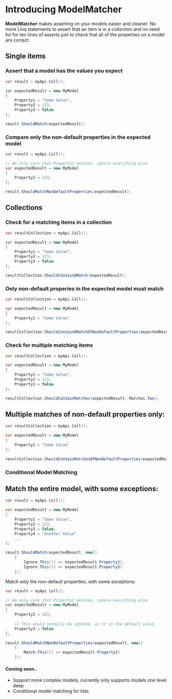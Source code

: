 # Introducing ModelMatcher

**ModelMatcher** makes asserting on your models easier and cleaner. No more Linq statements to assert that an item is in a collection and no need for for ten lines of asserts just to check that all of the properties on a model are correct.

## Single items

### Assert that a model has the values you expect

```csharp
var result = myApi.Call();

var expectedResult = new MyModel
{
    Property1 = "Some Value",
    Property2 = 123,
    Property3 = false
};

result.ShouldMatch(expectedResult);
```

### Compare only the non-default properties in the expected model

```csharp
var result = myApi.Call();

// We only care that Property2 matches, ignore everything else
var expectedResult = new MyModel
{
    Property2 = 123,
};

result.ShouldMatchNonDefaultProperties(expectedResult);
```

## Collections

### Check for a matching items in a collection

```csharp
var resultCollection = myApi.Call();

var expectedResult = new MyModel
{
    Property1 = "Some Value",
    Property2 = 123,
    Property3 = false
};

resultCollection.ShouldContainAMatch(expectedResult);
```

### Only non-default properies in the expected model must match

```csharp
var resultCollection = myApi.Call();

var expectedResult = new MyModel
{
    Property1 = "Some Value"
};

resultCollection.ShouldContainAMatchOfNonDefaultProperties(expectedResult);
```

### Check for multiple matching items

```csharp
var resultCollection = myApi.Call();

var expectedResult = new MyModel
{
    Property1 = "Some Value",
    Property2 = 123,
    Property3 = false
};

resultCollection.ShouldContainMatches(expectedResult, Matches.Two);
```

## Multiple matches of non-default properties only:

```csharp
var resultCollection = myApi.Call();

var expectedResult = new MyModel
{
    Property1 = "Some Value"
};

resultCollection.ShouldContainMatchesOfNonDefaultProperties(expectedResult, Matches.Three);
```

### Conditional Model Matching

## Match the entire model, with some exceptions:

```csharp
var result = myApi.Call();

var expectedResult = new MyModel
{
    Property1 = "Some Value",
    Property2 = 123,
    Property3 = false,
    Property4 = "Another Value"
    ...
};

result.ShouldMatch(expectedResult, new[]
	{
		Ignore.This(() => expectedResult.Property1),
		Ignore.This(() => expectedResult.Property3)
	});
```

Match only the non-default properties, with some exceptions:

```csharp
var result = myApi.Call();

// We only care that Property2 matches, ignore everything else
var expectedResult = new MyModel
{
    Property2 = 123,
    
    // This would normally be ignored, as it is the default value
    Property3 = false
};

result.ShouldMatchNonDefaultProperties(expectedResult, new[]
	{
		Match.This(() => expectedResult.Property2)
	});
```


#### Coming soon..

- Support more complex models, currently only supports models one level deep
- Conditional model matching for lists
